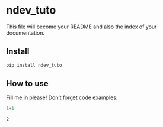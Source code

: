 ndev_tuto
================

<!-- WARNING: THIS FILE WAS AUTOGENERATED! DO NOT EDIT! -->

This file will become your README and also the index of your
documentation.

## Install

``` sh
pip install ndev_tuto
```

## How to use

Fill me in please! Don’t forget code examples:

``` python
1+1
```

    2
